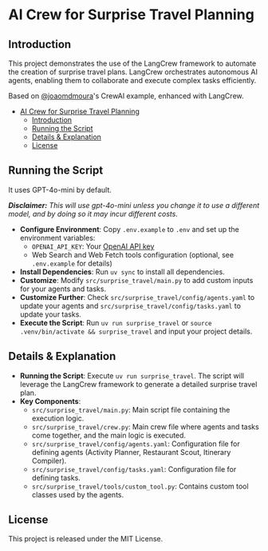 
# AI Crew for Surprise Travel Planning
## Introduction
This project demonstrates the use of the LangCrew framework to automate the creation of surprise travel plans. LangCrew orchestrates autonomous AI agents, enabling them to collaborate and execute complex tasks efficiently.

Based on [@joaomdmoura](https://x.com/joaomdmoura)'s CrewAI example, enhanced with LangCrew.

- [AI Crew for Surprise Travel Planning](#ai-crew-for-surprise-travel-planning)
  - [Introduction](#introduction)
  - [Running the Script](#running-the-script)
  - [Details \& Explanation](#details--explanation)
  - [License](#license)

## Running the Script
It uses GPT-4o-mini by default.

***Disclaimer:** This will use gpt-4o-mini unless you change it to use a different model, and by doing so it may incur different costs.*

- **Configure Environment**: Copy `.env.example` to `.env` and set up the environment variables:
  - `OPENAI_API_KEY`: Your [OpenAI API key](https://platform.openai.com/api-keys) 
  - Web Search and Web Fetch tools configuration (optional, see `.env.example` for details)
- **Install Dependencies**: Run `uv sync` to install all dependencies.
- **Customize**: Modify `src/surprise_travel/main.py` to add custom inputs for your agents and tasks.
- **Customize Further**: Check `src/surprise_travel/config/agents.yaml` to update your agents and `src/surprise_travel/config/tasks.yaml` to update your tasks.
- **Execute the Script**: Run `uv run surprise_travel` or `source .venv/bin/activate && surprise_travel` and input your project details.

## Details & Explanation
- **Running the Script**: Execute `uv run surprise_travel`. The script will leverage the LangCrew framework to generate a detailed surprise travel plan.
- **Key Components**:
  - `src/surprise_travel/main.py`: Main script file containing the execution logic.
  - `src/surprise_travel/crew.py`: Main crew file where agents and tasks come together, and the main logic is executed.
  - `src/surprise_travel/config/agents.yaml`: Configuration file for defining agents (Activity Planner, Restaurant Scout, Itinerary Compiler).
  - `src/surprise_travel/config/tasks.yaml`: Configuration file for defining tasks.
  - `src/surprise_travel/tools/custom_tool.py`: Contains custom tool classes used by the agents.

## License
This project is released under the MIT License.
